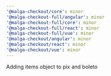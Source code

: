 ```yaml
---
'@malga-checkout/core': minor
'@malga-checkout-full/angular': minor
'@malga-checkout-full/core': minor
'@malga-checkout-full/react': minor
'@malga-checkout-full/vue': minor
'@malga-checkout/angular': minor
'@malga-checkout/react': minor
'@malga-checkout/vue': minor
---
```


Adding items object to pix and boleto
